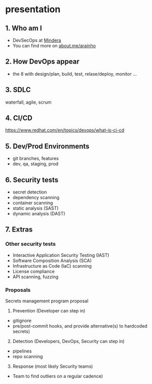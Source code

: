 # presentation

## 1. Who am I
- DevSecOps at [Mindera](https://mindera.com)
- You can find more on [about.me/arainho](https://about.me/arainho)


## 2. How DevOps appear
- the 8 with design/plan, build, test, relase/deploy, monitor ...

## 3. SDLC
waterfall, agile, scrum

## 4. CI/CD
https://www.redhat.com/en/topics/devops/what-is-ci-cd

## 5. Dev/Prod Environments
- git branches, features
- dev, qa, staging, prod

## 6. Security tests
- secret detection
- dependency scanning
- container scanning
- static analysis (SAST)
- dynamic analysis (DAST)

## 7. Extras

### Other security tests
- Interactive Application Security Testing (IAST)
- Software Composition Analysis (SCA)
- Infrastructure as Code (IaC) scanning
- License compliance
- API scanning, fuzzing

### Proposals
Secrets management program proposal
1. Prevention (Developer can step in)
- gitignore
- pre/post-commit hooks, and provide alternative(s) to hardcoded secrets)

2. Detection (Developers, DevOps, Security can step in)
- pipelines
- repo scanning 

3. Response (most likely Security teams)
- Team to find outliers on a regular cadence)
